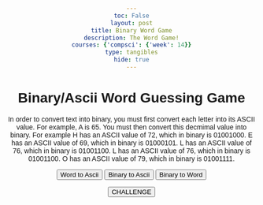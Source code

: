 ```yaml
---
toc: False
layout: post
title: Binary Word Game
description: The Word Game!
courses: {'compsci': {'week': 14}}
type: tangibles
hide: true
---
```


<html lang="en">
<head>
    <meta charset="UTF-8">
    <meta name="viewport" content="width=device-width, initial-scale=1.0">
    <title>Binary Word Guessing Game</title>
    <style>
        body {
            font-family: Arial, sans-serif;
            text-align: center;
            margin: 50px;
        }
    </style>
</head>
<body>

<script>
function getRandomWord() {
    const words = ["david", "kayden", "matthew", "developer", "coding", "binary"];
    const randomIndex = Math.floor(Math.random() * words.length);
    return words[randomIndex];
  }
  
  function wordToBinary(word) {
    return Array.from(word).map(char => char.charCodeAt(0).toString(2)).join(' ');
  }
  
  function playBinaryWordGuessingGame() {
    const secretWord = getRandomWord();
    const binaryRepresentation = wordToBinary(secretWord);
    const wordLength = secretWord.length;
    let attempts = 0;
  
    alert("Welcome to the Binary Word Guessing Game!");
    alert(`Try to guess the binary representation of the word: ${secretWord}`);
  
    function makeGuess() {
      const playerGuess = prompt("Enter your binary word guess:");
  
      if (playerGuess !== binaryRepresentation) {
        alert(`Incorrect guess. For tester purposes the correct binary representation is: ${binaryRepresentation}`);
        attempts++;
        makeGuess();
      } else {
        alert(`Congratulations! You guessed the correct binary representation "${binaryRepresentation}" of the word "${secretWord}" in ${attempts} attempts.`);
        askToPlayAgain();
      }
    }
  
    function askToPlayAgain() {
      const playAgain = confirm("Do you want to play again?");
      if (playAgain) {
        playBinaryWordGuessingGame();
      } else {
        alert("Thanks for playing! Goodbye.");
      }
    }
  
    makeGuess();
  } 

  function getRandomBinarySequence(length) {
  let binarySequence = '';
  for (let i = 0; i < length; i++) {
    binarySequence += Math.round(Math.random());
  }
  return binarySequence;
}

function binaryToAscii(binarySequence) {
  const binaryArray = binarySequence.match(/.{1,8}/g); // Split binary into groups of 8 bits
  const asciiChars = binaryArray.map(binary => String.fromCharCode(parseInt(binary, 2)));
  return asciiChars.join('');
}

function playBinaryToAsciiGuessingGame() {
  const binaryLength = 32; // You can adjust the length as desired
  const secretBinarySequence = getRandomBinarySequence(binaryLength);
  const asciiRepresentation = binaryToAscii(secretBinarySequence);
  let attempts = 0;

  alert("Welcome to the Binary to ASCII Guessing Game!");
  alert(`Try to guess the ASCII representation of the binary sequence: ${secretBinarySequence}`);

  function makeGuess() {
    const playerGuess = prompt("Enter your ASCII guess:");

    if (playerGuess !== asciiRepresentation) {
      alert(`Incorrect guess. The correct ASCII representation is: ${asciiRepresentation}`);
      attempts++;
      makeGuess();
    } else {
      alert(`Congratulations! You guessed the correct ASCII representation "${asciiRepresentation}" of the binary sequence "${secretBinarySequence}" in ${attempts} attempts.`);
      askToPlayAgain();
    }
  }

  function askToPlayAgain() {
    const playAgain = confirm("Do you want to play again?");
    if (playAgain) {
      playBinaryToAsciiGuessingGame();
    } else {
      alert("Thanks for playing! Goodbye.");
    }
  }

  makeGuess();
}
function wordToAscii(word) {
  return Array.from(word).map(char => char.charCodeAt(0)).join(' ');
}

function playWordToAsciiGuessingGame() {
  const secretWord = getRandomWord();
  const asciiRepresentation = wordToAscii(secretWord);
  let attempts = 0;

  alert("Welcome to the Word to ASCII Guessing Game!");
  alert(`Try to guess the ASCII representation of the word: ${secretWord}`);

  function makeGuess() {
    const playerGuess = prompt("Enter your ASCII guess:");

    if (playerGuess !== asciiRepresentation) {
      alert(`Incorrect guess. The correct ASCII representation is: ${asciiRepresentation}`);
      attempts++;
      makeGuess();
    } else {
      alert(`Congratulations! You guessed the correct ASCII representation "${asciiRepresentation}" of the word "${secretWord}" in ${attempts} attempts.`);
      askToPlayAgain();
    }
  }

  function askToPlayAgain() {
    const playAgain = confirm("Do you want to play again?");
    if (playAgain) {
      playWordToAsciiGuessingGame();
    } else {
      alert("Thanks for playing! Goodbye.");
    }
  }

  makeGuess();
}

function playRandomGame() {
      const randomIndex = Math.floor(Math.random() * 3); // Choose a number between 0 and 2
      switch (randomIndex) {
        case 0:
          playBinaryWordGuessingGame();
          break;
        case 1:
          playBinaryToAsciiGuessingGame();
          break;
        case 2:
          playWordToAsciiGuessingGame();
          break;
        default:
          alert("Error: Unknown game.");
      }
}

</script>

<h1>Binary/Ascii Word Guessing Game</h1>
<p>In order to convert text into binary, you must first convert each letter into its ASCII value. For example, A is 65. You must then convert this decmimal value into binary.
   For example 
    H has an ASCII value of 72, which in binary is 01001000.
    E has an ASCII value of 69, which in binary is 01000101.
    L has an ASCII value of 76, which in binary is 01001100.
    L has an ASCII value of 76, which in binary is 01001100.
    O has an ASCII value of 79, which in binary is 01001111.
</p>
<!-- Button to trigger the guessing function -->
<button onclick="playWordToAsciiGuessingGame()">Word to Ascii</button>
<button onclick="playBinaryToAsciiGuessingGame()">Binary to Ascii</button>
<button onclick="playBinaryWordGuessingGame()">Binary to Word</button>

<button onclick="playRandomGame()">CHALLENGE</button>



</body>
</html>